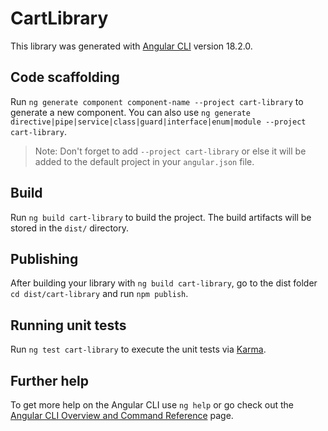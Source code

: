 # CartLibrary

This library was generated with [Angular CLI](https://github.com/angular/angular-cli) version 18.2.0.

## Code scaffolding

Run `ng generate component component-name --project cart-library` to generate a new component. You can also use `ng generate directive|pipe|service|class|guard|interface|enum|module --project cart-library`.
> Note: Don't forget to add `--project cart-library` or else it will be added to the default project in your `angular.json` file. 

## Build

Run `ng build cart-library` to build the project. The build artifacts will be stored in the `dist/` directory.

## Publishing

After building your library with `ng build cart-library`, go to the dist folder `cd dist/cart-library` and run `npm publish`.

## Running unit tests

Run `ng test cart-library` to execute the unit tests via [Karma](https://karma-runner.github.io).

## Further help

To get more help on the Angular CLI use `ng help` or go check out the [Angular CLI Overview and Command Reference](https://angular.dev/tools/cli) page.
